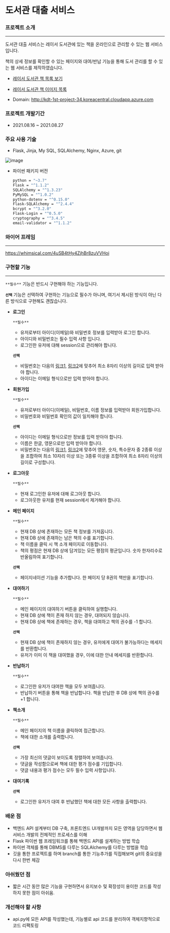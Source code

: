 # 도서관 대출 서비스

### 프로젝트 소개

---

도서관 대출 서비스는 레이서 도서관에 있는 책을 온라인으로 관리할 수 있는 웹 서비스입니다.

책의 상세 정보를 확인할 수 있는 페이지와 대여/반납 기능을 통해 도서 관리를 할 수 있는 웹 서비스를 제작하였습니다.

- [레이서 도서관 책 목록 보기](https://docs.google.com/spreadsheets/d/1Cd6psNhQUEc50-P7Z3HZoj4AEboTli3XhhniCa937Do/edit?usp=sharing)
- [레이서 도서관 책 이미지 목록](https://drive.google.com/drive/folders/1VgJD56KiIygWioZ0AaIX1c0pr8uDh7fV?usp=sharing)

- Domain: http://kdt-1st-project-34.koreacentral.cloudapp.azure.com
### 프로젝트 개발기간

* 2021.08.16 ~ 2021.08.27

### 주요 사용 기술

* Flask, Jinja, My SQL, SQLAlchemy, Nginx, Azure, git

![image](https://user-images.githubusercontent.com/76929823/131218846-14f60fcd-4e7e-4f96-9642-e612be6711d8.png)


- 파이썬 패키지 버전

  ```bash
  python = "~3.7"
  Flask = "^1.1.2"
  SQLAlchemy = "^1.3.23"
  PyMySQL = "^1.0.2"
  python-dotenv = "^0.15.0"
  Flask-SQLAlchemy = "^2.4.4"
  bcrypt = "^3.2.0"
  Flask-Login = "^0.5.0"
  cryptography = "^3.4.5"
  email-validator = "^1.1.2"
  ```

### 와이어 프레임

---

https://whimsical.com/4uSB4tHy4ZjhBr8zuVVHoi




### 구현할 기능

---

`**필수**` 기능은 반드시 구현해야 하는 기능입니다.

**`선택`** 기능은 선택하여 구현하는 기능으로 필수가 아니며, 여기서 제시된 방식이 아닌 다른 방식으로 구현해도 괜찮습니다.

- **로그인**

  `**필수**`

  - 유저로부터 아이디(이메일)와 비밀번호 정보를 입력받아 로그인 합니다.
  - 아이디와 비밀번호는 필수 입력 사항 입니다.
  - 로그인한 유저에 대해 session으로 관리해야 합니다.

  **`선택`** 

  - 비밀번호는 다음의 [링크1](https://www.law.go.kr/%ED%96%89%EC%A0%95%EA%B7%9C%EC%B9%99/(%EA%B0%9C%EC%9D%B8%EC%A0%95%EB%B3%B4%EB%B3%B4%ED%98%B8%EC%9C%84%EC%9B%90%ED%9A%8C)%EA%B0%9C%EC%9D%B8%EC%A0%95%EB%B3%B4%EC%9D%98%EA%B8%B0%EC%88%A0%EC%A0%81%C2%B7%EA%B4%80%EB%A6%AC%EC%A0%81%EB%B3%B4%ED%98%B8%EC%A1%B0%EC%B9%98%EA%B8%B0%EC%A4%80/(2020-5,20200811)), [링크2](https://www.kisa.or.kr/public/laws/laws3_View.jsp?cPage=7&mode=view&p_No=259&b_No=259&d_No=102&ST=T&SV=)에 맞추어 최소 8자리 이상의 길이로 입력 받아야 합니다.
  - 아이디는 이메일 형식으로만 입력 받아야 합니다.

- **회원가입**

  `**필수**`

  - 유저로부터 아이디(이메일), 비밀번호, 이름 정보를 입력받아 회원가입합니다.
  - 비밀번호와 비밀번호 확인의 값이 일치해야 합니다.

  **`선택`** 

  - 아이디는 이메일 형식으로만 정보를 입력 받아야 합니다.
  - 이름은 한글, 영문으로만 입력 받아야 합니다.
  - 비밀번호는 다음의 [링크1](https://www.law.go.kr/%ED%96%89%EC%A0%95%EA%B7%9C%EC%B9%99/(%EA%B0%9C%EC%9D%B8%EC%A0%95%EB%B3%B4%EB%B3%B4%ED%98%B8%EC%9C%84%EC%9B%90%ED%9A%8C)%EA%B0%9C%EC%9D%B8%EC%A0%95%EB%B3%B4%EC%9D%98%EA%B8%B0%EC%88%A0%EC%A0%81%C2%B7%EA%B4%80%EB%A6%AC%EC%A0%81%EB%B3%B4%ED%98%B8%EC%A1%B0%EC%B9%98%EA%B8%B0%EC%A4%80/(2020-5,20200811)), [링크2](https://www.kisa.or.kr/public/laws/laws3_View.jsp?cPage=7&mode=view&p_No=259&b_No=259&d_No=102&ST=T&SV=)에 맞추어 영문, 숫자, 특수문자 중 2종류 이상을 조합하여 최소 10자리 이상 또는 3종류 이상을 조합하여 최소 8자리 이상의 길이로 구성합니다.

- **로그아웃**

  `**필수**`

  - 현재 로그인한 유저에 대해 로그아웃 합니다.
  - 로그아웃한 유저를 현재 session에서 제거해야 합니다.

- **메인 페이지**

  `**필수**`

  - 현재 DB 상에 존재하는 모든 책 정보를 가져옵니다.
  - 현재 DB 상에 존재하는 남은 책의 수를 표기합니다.
  - 책 이름을 클릭 시 책 소개 페이지로 이동합니다.
  - 책의 평점은 현재 DB 상에 담겨있는 모든 평점의 평균입니다. 숫자 한자리수로 반올림하여 표기합니다.

  **`선택`** 

  - 페이지네이션 기능을 추가합니다. 한 페이지 당 8권의 책만을 표기합니다.

- **대여하기**

  `**필수**`

  - 메인 페이지의 대여하기 버튼을 클릭하여 실행합니다.
  - 현재 DB 상에 책이 존재 하지 않는 경우, 대여되지 않습니다.
  - 현재 DB 상에 책에 존재하는 경우, 책을 대여하고 책의 권수를 -1 합니다.

  **`선택`** 

  - 현재 DB 상에 책이 존재하지 않는 경우, 유저에게 대여가 불가능하다는 메세지를 반환합니다.
  - 유저가 이미 이 책을 대여했을 경우, 이에 대한 안내 메세지를 반환합니다.

- **반납하기**

  `**필수**`

  - 로그인한 유저가 대여한 책을 모두 보여줍니다.
  - 반납하기 버튼을 통해 책을 반납합니다. 책을 반납한 후 DB 상에 책의 권수를 +1 합니다.

- **책소개**

  `**필수**`

  - 메인 페이지의 책 이름을 클릭하여 접근합니다.
  - 책에 대한 소개를 출력합니다.

  **`선택`** 

  - 가장 최신의 댓글이 보이도록 정렬하여 보여줍니다.
  - 댓글을 작성함으로써 책에 대한 평가 점수를 기입합니다.
  - 댓글 내용과 평가 점수는 모두 필수 입력 사항입니다.

- **대여기록**

  **`선택`** 

  - 로그인한 유저가 대여 후 반납했던 책에 대한 모든 사항을 출력합니다.


### 배운 점
* 백엔드 API 설계부터 DB 구축, 프론트엔드 UI개발까지 모든 영역을 담당하면서 웹서비스 개발의 전체적인 프로세스를 이해
* Flask 파이썬 웹 프레임워크를 통해 백엔드 API를 설계하는 방법 학습
* 파이썬 객체를 통해 DBMS를 다루는 SQLAlchemy를 다루는 방법을 학습
* 깃을 통한 프로젝트를 하며 branch를 통한 기능추가를 직접해보며 git의 중요성을 다시 한번 체감


### 아쉬웠던 점
* 짧은 시간 동안 많은 기능을 구현하면서 유지보수 및 확장성이 용이한 코드를 작성하지 못한 점이 아쉬움.


### 개선해야 할 사항
* api.py에 모든 API를 작성했는데, 기능별로 api 코드를 분리하여 객체지향적으로 코드 리팩토링
